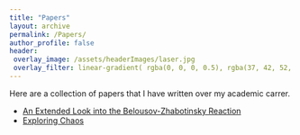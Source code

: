 ```yaml
---
title: "Papers"
layout: archive
permalink: /Papers/
author_profile: false
header:
 overlay_image: /assets/headerImages/laser.jpg
 overlay_filter: linear-gradient( rgba(0, 0, 0, 0.5), rgba(37, 42, 52, 0.5))
---
```


<body>
Here are a collection of papers that I have written over my academic carrer. 

<ul>
<li><a href = "https://hpache.github.io/assets/papers/PachecoCachonBZ.pdf"> An Extended Look into the Belousov-Zhabotinsky Reaction </a></li>

<li><a href = "https://hpache.github.io/assets/papers/PachecoCachonChaos.pdf"> Exploring Chaos </a></li>
</ul>

</body>
